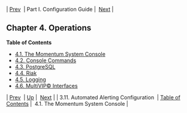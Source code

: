 | [Prev](web3.automated.alerting)  | Part I. Configuration Guide |  [Next](operations.console) |
## Chapter 4. Operations
**Table of Contents**

* [4.1\. The Momentum System Console](operations.console)
* [4.2\. Console Commands](operations.console-commands)
* [4.3\. PostgreSQL](operations.postgresql)
* [4.4\. Riak](operations.riak)
* [4.5\. Logging](operations.logging)
* [4.6\. MultiVIP© Interfaces](operations.multivip)

| [Prev](web3.automated.alerting)  | [Up](p.guide) |  [Next](operations.console) |
| 3.11. Automated Alerting Configuration  | [Table of Contents](index) |  4.1. The Momentum System Console |
